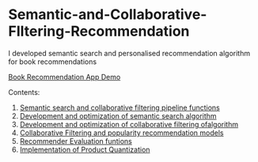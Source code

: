 # Semantic-and-Collaborative-FIltering-Recommendation
I developed semantic search and personalised recommendation algorithm for book recommendations 

[Book Recommendation App Demo](https://clipchamp.com/watch/9gKmng3Q23W)

Contents:
  1. [Semantic search and collaborative filtering pipeline functions](https://github.com/chingfhen/Semantic-and-Collaborative-FIltering-Recommendation/blob/main/pipeline.py)
  2. [Development and optimization of semantic search algorithm](https://github.com/chingfhen/Semantic-and-Collaborative-FIltering-Recommendation/blob/main/SemanticSearch2%20-%20breaking%20down%20query.ipynb)
  3. [Development and optimization of collaborative filtering ofalgorithm](https://github.com/chingfhen/Semantic-and-Collaborative-FIltering-Recommendation/blob/main/Recommenders1%20-%20Compare%20Recommender%20Models.ipynb)
  4. [Collaborative Filtering and popularity recommendation models](https://github.com/chingfhen/Semantic-and-Collaborative-FIltering-Recommendation/blob/main/models.py)
  5. [Recommender Evaluation funtions](https://github.com/chingfhen/Semantic-and-Collaborative-FIltering-Recommendation/blob/main/evaluation.py)
  6. [Implementation of Product Quantization](https://github.com/chingfhen/Semantic-and-Collaborative-FIltering-Recommendation/blob/main/Quantization1%20-%20quantization%20of%20summaries.ipynb)

